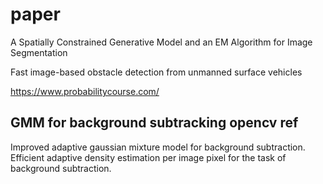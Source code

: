 # paper

A Spatially Constrained Generative Model and an
EM Algorithm for Image Segmentation

Fast image-based obstacle detection from
unmanned surface vehicles

https://www.probabilitycourse.com/

## GMM for background subtracking opencv ref
Improved adaptive gaussian mixture model for background subtraction.
Efficient adaptive density estimation per image pixel for the task of background subtraction.



